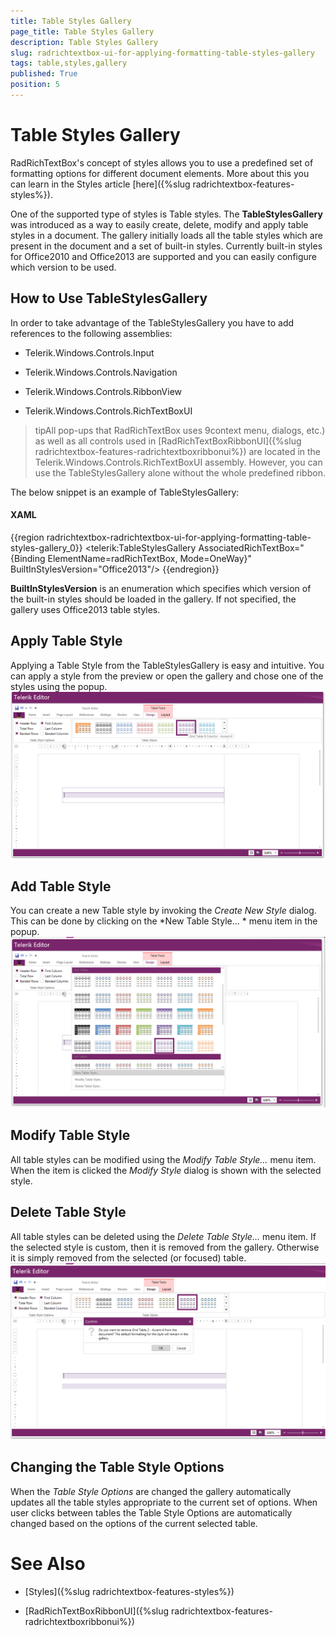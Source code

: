 ```yaml
---
title: Table Styles Gallery
page_title: Table Styles Gallery
description: Table Styles Gallery
slug: radrichtextbox-ui-for-applying-formatting-table-styles-gallery
tags: table,styles,gallery
published: True
position: 5
---
```


# Table Styles Gallery



RadRichTextBox's concept of styles allows you to use a predefined set of formatting options for different document elements. More about this you can learn in
        the Styles article
        [here]({%slug radrichtextbox-features-styles%}).
      

One of the supported type of styles is Table styles. The __TableStylesGallery__ was introduced as a way to easily create, delete, modify
        and apply table styles in a document. The gallery initially loads all the table styles which are present in the document and a set of built-in styles.
        Currently built-in styles for Office2010 and Office2013 are supported and you can easily configure which version to be used.
      

## How to Use TableStylesGallery

In order to take advantage of the TableStylesGallery you have to add references to the following assemblies:
        

* Telerik.Windows.Controls.Input
            

* Telerik.Windows.Controls.Navigation
            

* Telerik.Windows.Controls.RibbonView
            

* Telerik.Windows.Controls.RichTextBoxUI
            

>tipAll pop-ups that RadRichTextBox uses 9context menu, dialogs, etc.) as well as all controls used in
            [RadRichTextBoxRibbonUI]({%slug radrichtextbox-features-radrichtextboxribbonui%})
            are located in the Telerik.Windows.Controls.RichTextBoxUI assembly. However, you can use the TableStylesGallery alone without the whole predefined ribbon.
          

The below snippet is an example of TableStylesGallery:
        

#### __XAML__

{{region radrichtextbox-radrichtextbox-ui-for-applying-formatting-table-styles-gallery_0}}
	        <telerik:TableStylesGallery
	            AssociatedRichTextBox="{Binding ElementName=radRichTextBox, Mode=OneWay}"
	            BuiltInStylesVersion="Office2013"/>
	{{endregion}}



__BuiltInStylesVersion__ is an enumeration which specifies which version of the built-in styles should be loaded in the gallery. If not
          specified, the gallery uses Office2013 table styles.
        

## Apply Table Style

Applying a Table Style from the TableStylesGallery is easy and intuitive. You can apply a style from the preview or open the gallery and chose
          one of the styles using the popup.
        ![Rad Rich Text Box UI For Applying Formatting Table Styles Gallery 01](images/RadRichTextBox_UI_For_Applying_Formatting_Table_Styles_Gallery_01.png)

## Add Table Style

You can create a new Table style by invoking the *Create New Style* dialog. This can be done by clicking on the 
          *New Table Style... * menu item in the popup.
        ![Rad Rich Text Box UI For Applying Formatting Table Styles Gallery 02](images/RadRichTextBox_UI_For_Applying_Formatting_Table_Styles_Gallery_02.png)

## Modify Table Style

All table styles can be modified using the *Modify Table Style…* menu item. When the item is clicked the 
          *Modify Style* dialog is shown with the selected style.
        

## Delete Table Style

All table styles can be deleted using the *Delete Table Style…* menu item. If the selected style is custom, then it is 
          removed from the gallery. Otherwise it is simply removed from the selected (or focused) table.
        ![Rad Rich Text Box UI For Applying Formatting Table Styles Gallery 03](images/RadRichTextBox_UI_For_Applying_Formatting_Table_Styles_Gallery_03.png)

## Changing the Table Style Options

When the *Table Style Options* are changed the gallery automatically updates all the table styles appropriate to the current 
          set of options. When user clicks between tables the Table Style Options are automatically changed based on the options of the current selected table.
        

# See Also

 * [Styles]({%slug radrichtextbox-features-styles%})

 * [RadRichTextBoxRibbonUI]({%slug radrichtextbox-features-radrichtextboxribbonui%})
